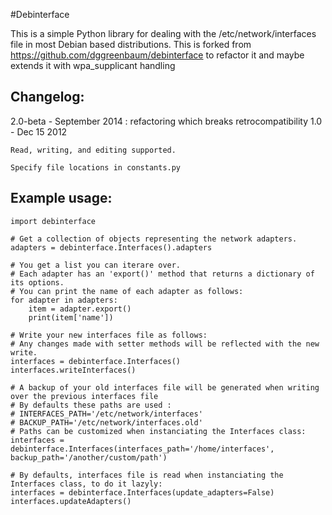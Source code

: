 #Debinterface

This is a simple Python library for dealing with the /etc/network/interfaces file in most Debian based distributions.
This is forked from https://github.com/dggreenbaum/debinterface to refactor it and maybe extends it with wpa_supplicant handling

## Changelog:
2.0-beta - September 2014 : refactoring which breaks retrocompatibility
1.0 - Dec 15 2012

	Read, writing, and editing supported.

	Specify file locations in constants.py


## Example usage:

    import debinterface

    # Get a collection of objects representing the network adapters.
    adapters = debinterface.Interfaces().adapters

    # You get a list you can iterare over.
    # Each adapter has an 'export()' method that returns a dictionary of its options.
    # You can print the name of each adapter as follows:
    for adapter in adapters:
    	item = adapter.export()
    	print(item['name'])

    # Write your new interfaces file as follows:
    # Any changes made with setter methods will be reflected with the new write.
    interfaces = debinterface.Interfaces()
    interfaces.writeInterfaces()

    # A backup of your old interfaces file will be generated when writing over the previous interfaces file
    # By defaults these paths are used :
    # INTERFACES_PATH='/etc/network/interfaces'
    # BACKUP_PATH='/etc/network/interfaces.old'
    # Paths can be customized when instanciating the Interfaces class:
    interfaces = debinterface.Interfaces(interfaces_path='/home/interfaces', backup_path='/another/custom/path')

    # By defaults, interfaces file is read when instanciating the Interfaces class, to do it lazyly:
    interfaces = debinterface.Interfaces(update_adapters=False)
    interfaces.updateAdapters()
